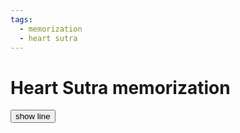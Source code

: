 ```yaml
---
tags:
  - memorization 
  - heart sutra 
---
```

# Heart Sutra memorization

<button id="reveal">show line</button>
<div id="content">
</div>
<script src="javascripts/first_letters.js"></script>
